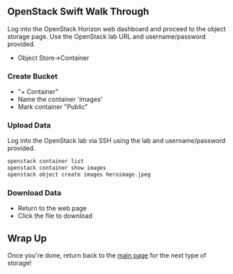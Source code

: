 ## OpenStack Swift Walk Through

Log into the OpenStack Horizon web dashboard and proceed to the object storage page. Use the OpenStack lab URL and username/password provided.

* Object Store->Container

### Create Bucket
* "+ Container"
* Name the container 'images'
* Mark container "Public"

### Upload Data

Log into the OpenStack lab via SSH using the lab and username/password provided.

```bash
openstack container list
openstack container show images
openstack object create images heroimage.jpeg
```

### Download Data
* Return to the web page
* Click the file to download

## Wrap Up

Once you're done, return back to the <A HREF="../master/README.md">main page</A> for the next type of storage!
